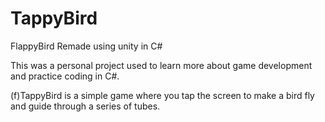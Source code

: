 # TappyBird
FlappyBird Remade using unity in C#

This was a personal project used to learn more about game development and practice coding in C#. 

(f)TappyBird is a simple game where you tap the screen to make a bird fly and guide through a series of tubes. 
